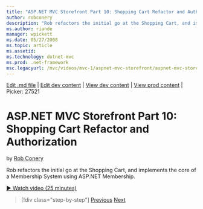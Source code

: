 ```yaml
---
title: "ASP.NET MVC Storefront Part 10: Shopping Cart Refactor and Authorization | Microsoft Docs"
author: robconery
description: "Rob refactors the initial go at the Shopping Cart, and implements the core of a Membership System using ASP.NET Membership."
ms.author: riande
manager: wpickett
ms.date: 05/27/2008
ms.topic: article
ms.assetid: 
ms.technology: dotnet-mvc
ms.prod: .net-framework
msc.legacyurl: /mvc/videos/mvc-1/aspnet-mvc-storefront/aspnet-mvc-storefront-part-10-shopping-cart-refactor-and-authorization
---
```

[Edit .md file](C:\Projects\msc\dev\Msc.Www\Web.ASP\App_Data\github\mvc\videos\mvc-1\aspnet-mvc-storefront\aspnet-mvc-storefront-part-10-shopping-cart-refactor-and-authorization.md) | [Edit dev content](http://www.aspdev.net/umbraco#/content/content/edit/26730) | [View dev content](http://docs.aspdev.net/tutorials/mvc/videos/mvc-1/aspnet-mvc-storefront/aspnet-mvc-storefront-part-10-shopping-cart-refactor-and-authorization.html) | [View prod content](http://www.asp.net/mvc/videos/mvc-1/aspnet-mvc-storefront/aspnet-mvc-storefront-part-10-shopping-cart-refactor-and-authorization) | Picker: 27521

ASP.NET MVC Storefront Part 10: Shopping Cart Refactor and Authorization
====================
by [Rob Conery](https://github.com/robconery)

Rob refactors the initial go at the Shopping Cart, and implements the core of a Membership System using ASP.NET Membership.

[&#9654; Watch video (25 minutes)](https://channel9.msdn.com/Blogs/ASP-NET-Site-Videos/aspnet-mvc-storefront-part-10-shopping-cart-refactor-and-authorization)

>[!div class="step-by-step"] [Previous](aspnet-mvc-storefront-part-9-the-shopping-cart.md) [Next](aspnet-mvc-storefront-part-11-hooking-up-the-shopping-cart-and-using-components.md)